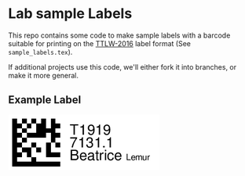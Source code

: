 # Lab sample Labels

This repo contains some code to make sample labels with a barcode
suitable for printing on
the [TTLW-2016](http://divbio.com/lasertough-tags128x0502125pk.aspx)
label format (See `sample_labels.tex`).

If additional projects use this code, we'll either fork it into
branches, or make it more general.

## Example Label

![Example Label](example_label.png)

